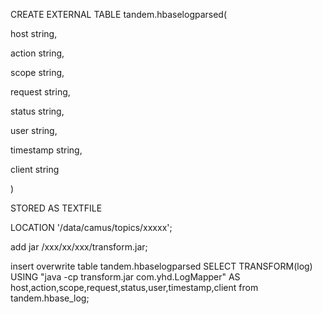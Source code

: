 CREATE EXTERNAL TABLE tandem.hbaselogparsed(


  host string,
  
  
  action string,
  
  
  scope string,
  
  
  request string,
  
  
  status string,
  
  
  user string,
  
  
  timestamp string,
  
  
  client string
  
  
)


 STORED AS TEXTFILE
 
 
 LOCATION '/data/camus/topics/xxxxx';
 
 

 add jar /xxx/xx/xxx/transform.jar;
 
 
 insert overwrite  table tandem.hbaselogparsed SELECT TRANSFORM(log) USING "java -cp transform.jar com.yhd.LogMapper" AS host,action,scope,request,status,user,timestamp,client from tandem.hbase_log;
